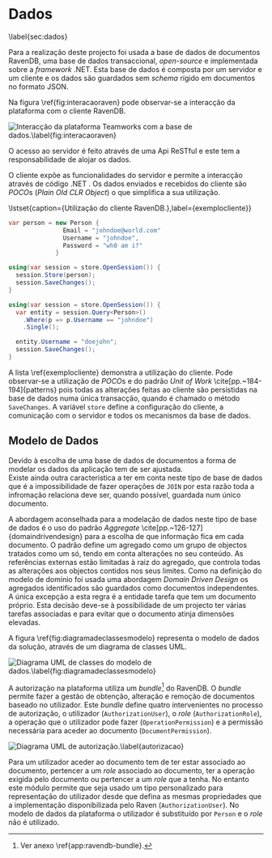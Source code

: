 Dados
=

\label{sec:dados}

Para a realização deste projecto foi usada a base de dados de documentos RavenDB, uma base de dados transaccional, *open-source* e implementada sobre a *framework* .NET. Esta base de dados é composta por um servidor e um cliente e os dados são guardados sem *schema* rígido em documentos no formato JSON.

Na figura \ref{fig:interacaoraven} pode observar-se a interacção da plataforma com o cliente RavenDB.

![Interacção da plataforma Teamworks com a base de dados.\label{fig:interacaoraven}](http://www.lucidchart.com/publicSegments/view/4fd76e6a-3ef0-4875-99c1-4ac60a78da40/image.png)

O acesso ao servidor é feito através de uma Api ReSTful e este tem a responsabilidade de alojar os dados.

O cliente expõe as funcionalidades do servidor e permite a interacção através de código .NET . Os dados enviados e recebidos do cliente são *POCO*s (*Plain Old CLR Object*) o que simplifica a sua utilização.

\lstset{caption={Utilização do cliente RavenDB.},label={exemplocliente}}

````csharp
var person = new Person {
               Email = "johndoe@world.com"
               Username = "johndoe",
               Password = "wh0 am i?"
             }

using(var session = store.OpenSession()) {
  session.Store(person);
  session.SaveChanges();
}

using(var session = store.OpenSession()) {
  var entity = session.Query<Person>()
    .Where(p => p.Username == "johndoe")
    .Single();

  entity.Username = "doejohn";
  session.SaveChanges();
}
```` 

A lista \ref{exemplocliente} demonstra a utilização do cliente. Pode observar-se a utilização de *POCO*s e do padrão *Unit of Work* \cite[pp.~184-194]{patterns} pois todas as alterações feitas ao cliente são persistidas na base de dados numa única transacção, quando é chamado o método `SaveChanges`. A variável `store` define a configuração do cliente, a comunicação com o servidor e todos os mecanismos da base de dados.

Modelo de Dados
-

Devido à escolha de uma base de dados de documentos a forma de modelar os dados da aplicação tem de ser ajustada.  
Existe ainda outra caracteristica a ter em conta neste tipo de base de dados que é a impossibilidade de fazer operações de `JOIN` por esta razão toda a infromação relaciona deve ser, quando possível, guardada num único documento.

A abordagem aconselhada para a modelação de dados neste tipo de base de dados é o uso do padrão *Aggregate* \cite[pp.~126-127]{domaindrivendesign} para a escolha de que informação fica em cada documento. O padrão define um agregado como um grupo de objectos tratados como um só, tendo em conta alterações no seu conteúdo. 
As referências externas estão limitadas à raiz do agregado, que controla todas as alterações aos objectos contidos nos seus limites.
Como na definição do modelo de domínio foi usada uma abordagem *Domain Driven Design* os agregados identificados são guardados como documentos independentes.
A única excepção a esta regra é a entidade tarefa que tem um documento próprio. Esta decisão deve-se à possibilidade de um projecto ter várias tarefas associadas e para evitar que o documento atinja dimensões elevadas.

A figura \ref{fig:diagramadeclassesmodelo} representa o modelo de dados da solução, através de um diagrama de classes UML.

![Diagrama UML de classes do modelo de dados.\label{fig:diagramadeclassesmodelo}](http://www.lucidchart.com/publicSegments/view/4fdbbe6c-4818-4978-a979-22210a490e1b/image.png)
 
A autorização na plataforma utiliza um *bundle*[^bundle] do RavenDB. O *bundle* permite fazer a gestão de obtenção, alteração e remoção de documentos baseado no utilizador. Este *bundle* define quatro intervenientes no processo de autorização, o utilizador (`AuthorizationUser`), o *role* (`AuthorizationRole`), a operação que o utilizador pode fazer (`OperationPermission`) e a permissão necessária para aceder ao documento (`DocumentPermission`). 

![Diagrama UML de autorização.\label{autorizacao}](http://www.lucidchart.com/publicSegments/view/4fd9c8d1-77b0-457e-8520-39800adcb320/image.png)

Para um utilizador aceder ao documento tem de ter estar associado ao documento, pertencer a um *role* associado ao documento, ter a operação exigida pelo documento ou pertencer a um *role* que a tenha. No entanto este módulo permite que seja usado um tipo personalizado para representação do utilizador desde que defina as mesmas propriedades que a implementação disponibilizada pelo Raven (`AuthorizationUser`). No modelo de dados da plataforma o utilizador é substituído por `Person` e o *role* não é utilizado.

[^bundle]: Ver anexo \ref{app:ravendb-bundle}.